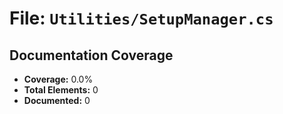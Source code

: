 # File: `Utilities/SetupManager.cs`

## Documentation Coverage

- **Coverage:** 0.0%
- **Total Elements:** 0
- **Documented:** 0
